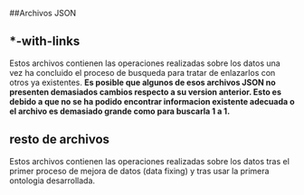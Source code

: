 ##Archivos JSON

## *-with-links

Estos archivos contienen las operaciones realizadas sobre los datos una vez ha concluido el proceso de busqueda 
para tratar de enlazarlos con otros ya existentes. **Es posible que algunos de esos archivos JSON no presenten demasiados 
cambios respecto a su version anterior. Esto es debido a que no se ha podido encontrar informacion existente adecuada o 
el archivo es demasiado grande como para buscarla 1 a 1.**

## resto de archivos

Estos archivos contienen las operaciones realizadas sobre los datos tras el primer proceso de mejora de datos (data fixing) 
y tras usar la primera ontologia desarrollada.
